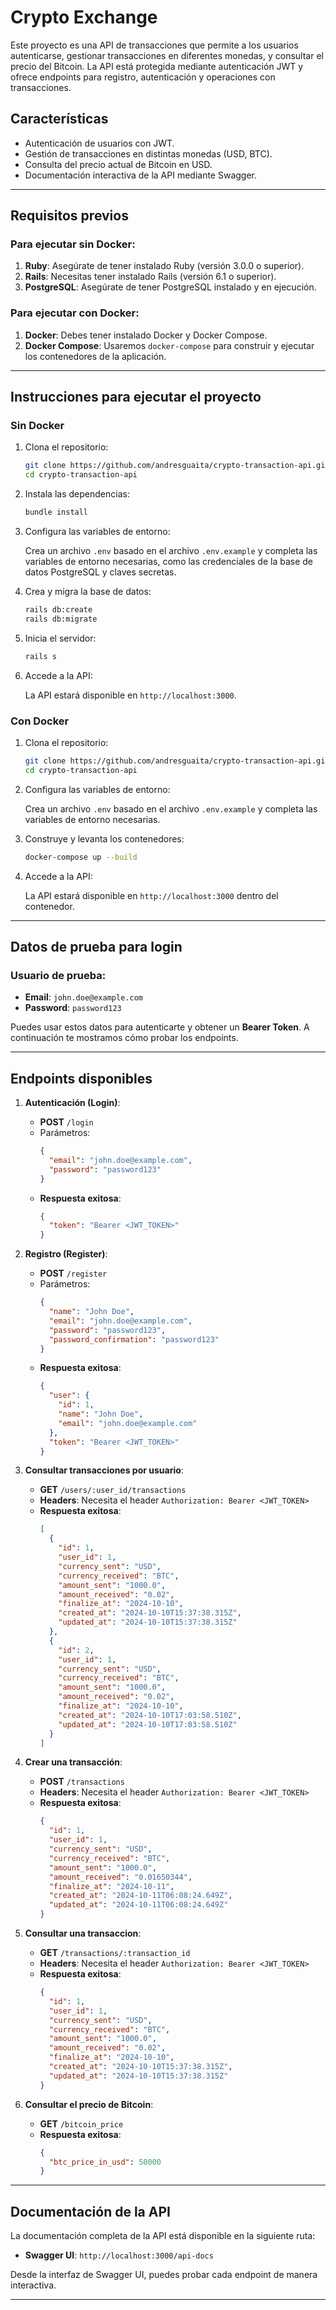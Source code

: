# Crypto Exchange

Este proyecto es una API de transacciones que permite a los usuarios autenticarse, gestionar transacciones en diferentes monedas, y consultar el precio del Bitcoin. La API está protegida mediante autenticación JWT y ofrece endpoints para registro, autenticación y operaciones con transacciones.

## Características

- Autenticación de usuarios con JWT.
- Gestión de transacciones en distintas monedas (USD, BTC).
- Consulta del precio actual de Bitcoin en USD.
- Documentación interactiva de la API mediante Swagger.

---

## Requisitos previos

### Para ejecutar sin Docker:

1. **Ruby**: Asegúrate de tener instalado Ruby (versión 3.0.0 o superior).
2. **Rails**: Necesitas tener instalado Rails (versión 6.1 o superior).
3. **PostgreSQL**: Asegúrate de tener PostgreSQL instalado y en ejecución.

### Para ejecutar con Docker:

1. **Docker**: Debes tener instalado Docker y Docker Compose.
2. **Docker Compose**: Usaremos `docker-compose` para construir y ejecutar los contenedores de la aplicación.

---

## Instrucciones para ejecutar el proyecto

### Sin Docker

1. Clona el repositorio:

   ```bash
   git clone https://github.com/andresguaita/crypto-transaction-api.git
   cd crypto-transaction-api
   ```

2. Instala las dependencias:

   ```bash
   bundle install
   ```

3. Configura las variables de entorno:

   Crea un archivo `.env` basado en el archivo `.env.example` y completa las variables de entorno necesarias, como las credenciales de la base de datos PostgreSQL y claves secretas.

4. Crea y migra la base de datos:

   ```bash
   rails db:create
   rails db:migrate
   ```

5. Inicia el servidor:

   ```bash
   rails s
   ```

6. Accede a la API:

   La API estará disponible en `http://localhost:3000`.

### Con Docker

1. Clona el repositorio:

   ```bash
   git clone https://github.com/andresguaita/crypto-transaction-api.git
   cd crypto-transaction-api
   ```

2. Configura las variables de entorno:

   Crea un archivo `.env` basado en el archivo `.env.example` y completa las variables de entorno necesarias.

3. Construye y levanta los contenedores:

   ```bash
   docker-compose up --build
   ```

4. Accede a la API:

   La API estará disponible en `http://localhost:3000` dentro del contenedor.

---

## Datos de prueba para login

### Usuario de prueba:

- **Email**: `john.doe@example.com`
- **Password**: `password123`

Puedes usar estos datos para autenticarte y obtener un **Bearer Token**. A continuación te mostramos cómo probar los endpoints.

---

## Endpoints disponibles

1. **Autenticación (Login)**:

   - **POST** `/login`
   - Parámetros:
     ```json
     {
       "email": "john.doe@example.com",
       "password": "password123"
     }
     ```
   - **Respuesta exitosa**:
     ```json
     {
       "token": "Bearer <JWT_TOKEN>"
     }
     ```

2. **Registro (Register)**:

   - **POST** `/register`
   - Parámetros:
     ```json
     {
       "name": "John Doe",
       "email": "john.doe@example.com",
       "password": "password123",
       "password_confirmation": "password123"
     }
     ```
   - **Respuesta exitosa**:
     ```json
     {
       "user": {
         "id": 1,
         "name": "John Doe",
         "email": "john.doe@example.com"
       },
       "token": "Bearer <JWT_TOKEN>"
     }
     ```

3. **Consultar transacciones por usuario**:

   - **GET** `/users/:user_id/transactions`
   - **Headers**: Necesita el header `Authorization: Bearer <JWT_TOKEN>`
   - **Respuesta exitosa**:
     ```json
     [
       {
         "id": 1,
         "user_id": 1,
         "currency_sent": "USD",
         "currency_received": "BTC",
         "amount_sent": "1000.0",
         "amount_received": "0.02",
         "finalize_at": "2024-10-10",
         "created_at": "2024-10-10T15:37:38.315Z",
         "updated_at": "2024-10-10T15:37:38.315Z"
       },
       {
         "id": 2,
         "user_id": 1,
         "currency_sent": "USD",
         "currency_received": "BTC",
         "amount_sent": "1000.0",
         "amount_received": "0.02",
         "finalize_at": "2024-10-10",
         "created_at": "2024-10-10T17:03:58.510Z",
         "updated_at": "2024-10-10T17:03:58.510Z"
       }
     ]
     ```

4. **Crear una transacción**:

   - **POST** `/transactions`
   - **Headers**: Necesita el header `Authorization: Bearer <JWT_TOKEN>`
   - **Respuesta exitosa**:
     ```json
     {
       "id": 1,
       "user_id": 1,
       "currency_sent": "USD",
       "currency_received": "BTC",
       "amount_sent": "1000.0",
       "amount_received": "0.01650344",
       "finalize_at": "2024-10-11",
       "created_at": "2024-10-11T06:08:24.649Z",
       "updated_at": "2024-10-11T06:08:24.649Z"
     }
     ```

5. **Consultar una transaccion**:

   - **GET** `/transactions/:transaction_id`
   - **Headers**: Necesita el header `Authorization: Bearer <JWT_TOKEN>`
   - **Respuesta exitosa**:
     ```json
     {
       "id": 1,
       "user_id": 1,
       "currency_sent": "USD",
       "currency_received": "BTC",
       "amount_sent": "1000.0",
       "amount_received": "0.02",
       "finalize_at": "2024-10-10",
       "created_at": "2024-10-10T15:37:38.315Z",
       "updated_at": "2024-10-10T15:37:38.315Z"
     }
     ```

6. **Consultar el precio de Bitcoin**:
   - **GET** `/bitcoin_price`
   - **Respuesta exitosa**:
     ```json
     {
       "btc_price_in_usd": 50000
     }
     ```

---

## Documentación de la API

La documentación completa de la API está disponible en la siguiente ruta:

- **Swagger UI**: `http://localhost:3000/api-docs`


Desde la interfaz de Swagger UI, puedes probar cada endpoint de manera interactiva.

---
